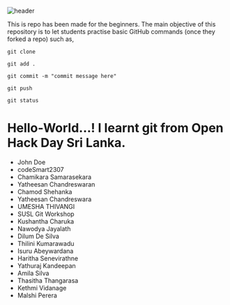 ![header](https://github.com/GitHubExperts-LK/My-First-PR/blob/master/resources/70622603_465999984248830_6303391993288458240_n.png)


This is repo has been made for the beginners. The main objective of this repository is to let students practise basic GitHub commands (once they forked a repo) such as,

```
git clone
```

```
git add .
```

```
git commit -m "commit message here"
```

```
git push
```

```
git status
```


# Hello-World...! I learnt git from Open Hack Day Sri Lanka. 

- John Doe
- codeSmart2307
- Chamikara Samarasekara
- Yatheesan Chandreswaran
- Chamod Shehanka
- Yatheesan Chandreswara
- UMESHA THIVANGI
- SUSL Git Workshop
- Kushantha Charuka
- Nawodya Jayalath
- Dilum De Silva
- Thilini Kumarawadu
- Isuru Abeywardana
- Haritha Senevirathne
- Yathuraj Kandeepan
- Amila Silva
- Thasitha Thangarasa
- Kethmi Vidanage
- Malshi Perera
